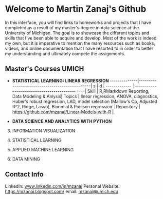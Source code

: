 # Welcome to Martin Zanaj's Github 

In this interface, you will find links to homeworks and projects that I have completed as a result of my master's degree in data science at the University of Michigan. The goal is to showcase the different topics and skills that I've been able to acquire and develop. Most of the work is indeed my own, but it is imperative to mention the many resources such as books, videos, and online documentation that I have resorted to in order to better my understanding and ultimately compete the assignments.  

## Master's Courses UMICH

-  **STATISTICAL LEARNING: LINEAR REGRESSION**
--------------|-------------------------------------------------|
    s          |                d                                 |
------------- | ------------------------------------------------|
Skill         |   R,RMarkdown Reporting, Data Modeling & Anlysis|
Topics        | linear regression, ANOVA, diagnostics, Huber's robust regression, LAD, model selection (Mallow's Cp, Adjusted R^2, Ridge, Lasso), Binomial & Poisson regression  |
Repository    | https://github.com/mzanaj/Linear-Models-with-R |

  
-    **DATA SCIENCE AND ANALYTICS WITH PYTHON**
  
  
  3. INFORMATION VISUALIZATION
  
  
  4. STATISTICAL LEARNING 
  
  
  5. APPLIED MACHINE LEARNING
  
  
  6. DATA MINING 


## Contact Info
LinkedIn: www.linkedin.com/in/mzanaj
Personal Website: https://mzanaj.blogspot.com/ 
email: mzanaj@umich.edu 
